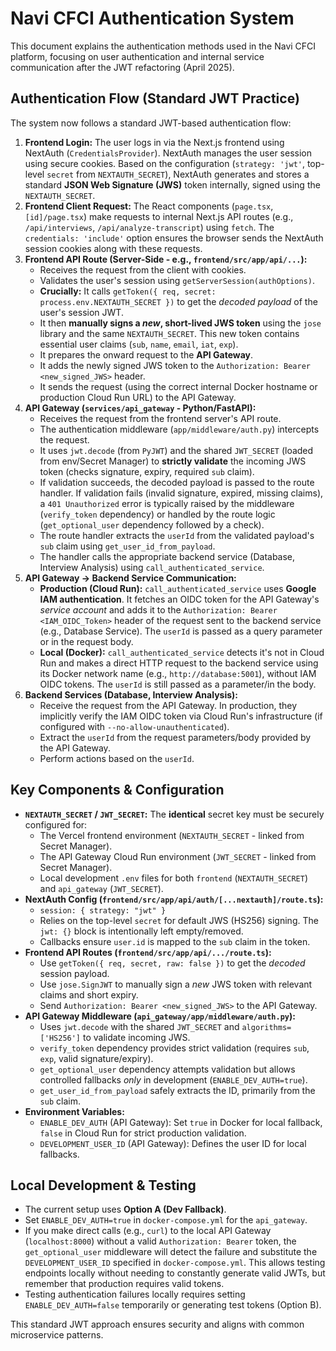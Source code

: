 # Navi CFCI Authentication System

This document explains the authentication methods used in the Navi CFCI platform, focusing on user authentication and internal service communication after the JWT refactoring (April 2025).

## Authentication Flow (Standard JWT Practice)

The system now follows a standard JWT-based authentication flow:

1.  **Frontend Login:** The user logs in via the Next.js frontend using NextAuth (`CredentialsProvider`). NextAuth manages the user session using secure cookies. Based on the configuration (`strategy: 'jwt'`, top-level `secret` from `NEXTAUTH_SECRET`), NextAuth generates and stores a standard **JSON Web Signature (JWS)** token internally, signed using the `NEXTAUTH_SECRET`.
2.  **Frontend Client Request:** The React components (`page.tsx`, `[id]/page.tsx`) make requests to internal Next.js API routes (e.g., `/api/interviews`, `/api/analyze-transcript`) using `fetch`. The `credentials: 'include'` option ensures the browser sends the NextAuth session cookies along with these requests.
3.  **Frontend API Route (Server-Side - e.g., `frontend/src/app/api/...`):**
    *   Receives the request from the client with cookies.
    *   Validates the user's session using `getServerSession(authOptions)`.
    *   **Crucially:** It calls `getToken({ req, secret: process.env.NEXTAUTH_SECRET })` to get the *decoded payload* of the user's session JWT.
    *   It then **manually signs a *new*, short-lived JWS token** using the `jose` library and the same `NEXTAUTH_SECRET`. This new token contains essential user claims (`sub`, `name`, `email`, `iat`, `exp`).
    *   It prepares the onward request to the **API Gateway**.
    *   It adds the newly signed JWS token to the `Authorization: Bearer <new_signed_JWS>` header.
    *   It sends the request (using the correct internal Docker hostname or production Cloud Run URL) to the API Gateway.
4.  **API Gateway (`services/api_gateway` - Python/FastAPI):**
    *   Receives the request from the frontend server's API route.
    *   The authentication middleware (`app/middleware/auth.py`) intercepts the request.
    *   It uses `jwt.decode` (from `PyJWT`) and the shared `JWT_SECRET` (loaded from env/Secret Manager) to **strictly validate** the incoming JWS token (checks signature, expiry, required `sub` claim).
    *   If validation succeeds, the decoded payload is passed to the route handler. If validation fails (invalid signature, expired, missing claims), a `401 Unauthorized` error is typically raised by the middleware (`verify_token` dependency) or handled by the route logic (`get_optional_user` dependency followed by a check).
    *   The route handler extracts the `userId` from the validated payload's `sub` claim using `get_user_id_from_payload`.
    *   The handler calls the appropriate backend service (Database, Interview Analysis) using `call_authenticated_service`.
5.  **API Gateway -> Backend Service Communication:**
    *   **Production (Cloud Run):** `call_authenticated_service` uses **Google IAM authentication**. It fetches an OIDC token for the API Gateway's *service account* and adds it to the `Authorization: Bearer <IAM_OIDC_Token>` header of the request sent to the backend service (e.g., Database Service). The `userId` is passed as a query parameter or in the request body.
    *   **Local (Docker):** `call_authenticated_service` detects it's not in Cloud Run and makes a direct HTTP request to the backend service using its Docker network name (e.g., `http://database:5001`), without IAM OIDC tokens. The `userId` is still passed as a parameter/in the body.
6.  **Backend Services (Database, Interview Analysis):**
    *   Receive the request from the API Gateway. In production, they implicitly verify the IAM OIDC token via Cloud Run's infrastructure (if configured with `--no-allow-unauthenticated`).
    *   Extract the `userId` from the request parameters/body provided by the API Gateway.
    *   Perform actions based on the `userId`.

## Key Components & Configuration

*   **`NEXTAUTH_SECRET` / `JWT_SECRET`:** The **identical** secret key must be securely configured for:
    *   The Vercel frontend environment (`NEXTAUTH_SECRET` - linked from Secret Manager).
    *   The API Gateway Cloud Run environment (`JWT_SECRET` - linked from Secret Manager).
    *   Local development `.env` files for both `frontend` (`NEXTAUTH_SECRET`) and `api_gateway` (`JWT_SECRET`).
*   **NextAuth Config (`frontend/src/app/api/auth/[...nextauth]/route.ts`):**
    *   `session: { strategy: "jwt" }`
    *   Relies on the top-level `secret` for default JWS (HS256) signing. The `jwt: {}` block is intentionally left empty/removed.
    *   Callbacks ensure `user.id` is mapped to the `sub` claim in the token.
*   **Frontend API Routes (`frontend/src/app/api/.../route.ts`):**
    *   Use `getToken({ req, secret, raw: false })` to get the *decoded* session payload.
    *   Use `jose.SignJWT` to manually sign a *new* JWS token with relevant claims and short expiry.
    *   Send `Authorization: Bearer <new_signed_JWS>` to the API Gateway.
*   **API Gateway Middleware (`api_gateway/app/middleware/auth.py`):**
    *   Uses `jwt.decode` with the shared `JWT_SECRET` and `algorithms=['HS256']` to validate incoming JWS.
    *   `verify_token` dependency provides strict validation (requires `sub`, `exp`, valid signature/expiry).
    *   `get_optional_user` dependency attempts validation but allows controlled fallbacks *only* in development (`ENABLE_DEV_AUTH=true`).
    *   `get_user_id_from_payload` safely extracts the ID, primarily from the `sub` claim.
*   **Environment Variables:**
    *   `ENABLE_DEV_AUTH` (API Gateway): Set `true` in Docker for local fallback, `false` in Cloud Run for strict production validation.
    *   `DEVELOPMENT_USER_ID` (API Gateway): Defines the user ID for local fallbacks.

## Local Development & Testing

*   The current setup uses **Option A (Dev Fallback)**.
*   Set `ENABLE_DEV_AUTH=true` in `docker-compose.yml` for the `api_gateway`.
*   If you make direct calls (e.g., `curl`) to the local API Gateway (`localhost:8000`) without a valid `Authorization: Bearer` token, the `get_optional_user` middleware will detect the failure and substitute the `DEVELOPMENT_USER_ID` specified in `docker-compose.yml`. This allows testing endpoints locally without needing to constantly generate valid JWTs, but remember that production requires valid tokens.
*   Testing authentication failures locally requires setting `ENABLE_DEV_AUTH=false` temporarily or generating test tokens (Option B).

This standard JWT approach ensures security and aligns with common microservice patterns.